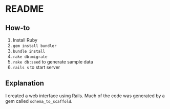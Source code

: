 # README

## How-to
1. Install Ruby
2. `gem install bundler`
3. `bundle install`
4. `rake db:migrate`
5. `rake db:seed` to generate sample data
6. `rails s` to start server

## Explanation
I created a web interface using Rails. Much of the code was generated by a gem called `schema_to_scaffold`.